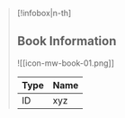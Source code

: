 > [!infobox|n-th]
> 
> ## Book Information
> 
> ![[icon-mw-book-01.png]]
> 
> | Type | Name |
> | --- | --- |
> | ID | xyz |